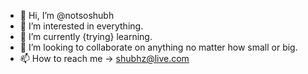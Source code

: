 - 👋 Hi, I’m @notsoshubh
- 👀 I’m interested in everything.
- 🌱 I’m currently {trying} learning.
- 💞️ I’m looking to collaborate on anything no matter how small or big. 
- 📫 How to reach me -> shubhz@live.com

<!---
notsoshubh/notsoshubh is a ✨ special ✨ repository because its `README.md` (this file) appears on your GitHub profile.
You can click the Preview link to take a look at your changes.
--->
